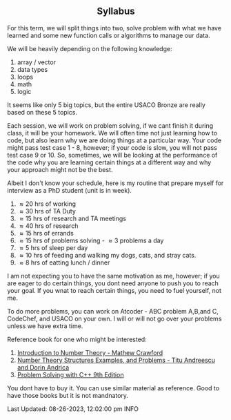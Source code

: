 <h2 align="center">Syllabus</h2>

For this term, we will split things into two, solve problem with what we have learned and some new function calls or algorithms to manage our data. 

We will be heavily depending on the following knowledge: 

1. array / vector
2. data types
3. loops
4. math
5. logic

It seems like only 5 big topics, but the entire USACO Bronze are really based on these 5 topics. 

Each session, we will work on problem solving, if we cant finish it during class, it will be your homework. We will often time not just learning how to code, but also learn why we are doing things at a particular way. Your code might pass test case 1 - 8, however; if your code is slow, you will not pass test case 9 or 10. So, sometimes, we will be looking at the performance of the code why you are learning certain things at a different way and why your approach might not be the best. 

Albeit I don't know your schedule, here is my routine that prepare myself for interview as a PhD student (unit is in week).
1. $\approx 20$ hrs of working
2. $\approx 30$ hrs of TA Duty
3. $\approx 15$ hrs of research and TA meetings
4. $\approx 40$ hrs of research
5. $\approx 15$ hrs of errands
6. $\approx 15$ hrs of problems solving - $\approx 3$ problems a day 
7. $\approx 5$  hrs of sleep per day
8. $\approx 10$ hrs of feeding and walking my dogs, cats, and stray cats. 
9. $\approx 8$  hrs of eatting lunch / dinner

I am not expecting you to have the same motivation as me, however; if you are eager to do certain things, you dont need anyone to push you to reach your goal. If you wnat to reach certain things, you need to fuel yourself, not me. 

To do more problems, you can work on Atcoder - ABC problem A,B,and C, CodeChef, and USACO on your own. I will or will not go over your problems unless we have extra time.

Reference book for one who might be interested:

1. [Introduction to Number Theory - Mathew Crawford](https://artofproblemsolving.com/store/book/intro-number-theory)
2. [Number Theory Structures Examples, and Problems - Titu Andreescu and Dorin Andrica](https://artofproblemsolving.com/store/book/intro-number-theory)
3. [Problem Solving with C++ 9th Edition](https://www.amazon.com/Problem-Solving-9th-Walter-Savitch/dp/0133591743/ref=sr_1_1?crid=A195WX22CDZJ&keywords=problem+solving+with+C%2B%2B+9th+edition&qid=1693076851&sprefix=problem+solving+with+c%2B%2B+9th+edition%2Caps%2C178&sr=8-1)

You dont have to buy it. You can use similar material as reference. Good to have those books but it is not mandnatory.

Last Updated: 08-26-2023, 12:02:00 pm INFO


